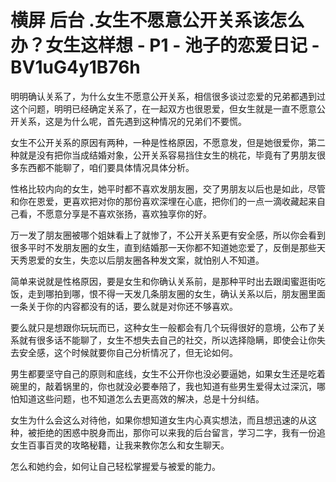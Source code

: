 # 横屏 后台 .女生不愿意公开关系该怎么办？女生这样想 - P1 - 池子的恋爱日记 - BV1uG4y1B76h

明明确认关系了，为什么女生不愿意公开关系，相信很多谈过恋爱的兄弟都遇到过这个问题，明明已经确定关系了，在一起双方也很恩爱，但女生就是一直不愿意公开关系，这是为什么呢，首先遇到这种情况的兄弟们不要慌。

女生不公开关系的原因有两种，一种是性格原因，不愿意发，但是她很爱你，第二种就是没有把你当成结婚对象，公开关系容易挡住女生的桃花，毕竟有了男朋友很多东西都不能聊了，咱们要具体情况具体分析。

性格比较内向的女生，她平时都不喜欢发朋友圈，交了男朋友以后也是如此，尽管和你在恩爱，更喜欢把对你的那份喜欢深埋在心底，把你们的一点一滴收藏起来自己看，不愿意分享是不喜欢张扬，喜欢独享你的好。

万一发了朋友圈被哪个姐妹看上了就惨了，不公开关系更有安全感，所以你会看到很多平时不发朋友圈的女生，直到结婚那一天你都不知道她恋爱了，反倒是那些天天秀恩爱的女生，失恋以后朋友圈各种发文案，就怕别人不知道。

简单来说就是性格原因，要是女生和你确认关系前，是那种平时出去跟闺蜜逛街吃饭，走到哪拍到哪，恨不得一天发几条朋友圈的女生，确认关系以后，朋友圈里面一条关于你的内容都没有的话，要么就是对你还不够喜欢。

要么就只是想跟你玩玩而已，这种女生一般都会有几个玩得很好的意境，公布了关系就有很多话不能聊了，女生不想失去自己的社交，所以选择隐瞒，即使会让你失去安全感，这个时候就要你自己分析情况了，但无论如何。

男生都要坚守自己的原则和底线，女生不公开你也没必要逼她，如果女生还是吃着碗里的，敲着锅里的，你也就没必要奉陪了，我也知道有些男生爱得太过深沉，哪怕知道这些问题，也不知道怎么去更高效的解决，总是十分纠结。

女生为什么会这么对待他，如果你想知道女生内心真实想法，而且想迅速的从这种，被拒绝的困惑中脱身而出，那你可以来我的后台留言，学习二字，我有一份追女生百事百灵的攻略秘籍，让我来教你怎么和女生聊天。

怎么和她约会，如何让自己轻松掌握爱与被爱的能力。